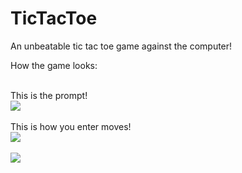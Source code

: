 # TicTacToe
An unbeatable tic tac toe game against the computer!

How the game looks: 

<br />
This is the prompt!
<br />
<div style="align:center"><img src="https://github.com/Mishka2/snake_game/blob/master/UI/prompt.png" /></div>
<br />
This is how you enter moves!
<br />
<div style="align:center"><img src="https://github.com/Mishka2/snake_game/blob/master/UI/enter1.png" /></div>
<br />
<div style="align:center"><img src="https://github.com/Mishka2/snake_game/blob/master/UI/enter2.png" /></div>
